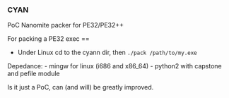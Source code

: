 ### CYAN
PoC Nanomite packer for PE32/PE32++

For packing a PE32 exec ==
- Under Linux cd to the cyann dir, then ```./pack /path/to/my.exe```

Depedance:
	- mingw for linux (i686 and x86_64)
	- python2 with capstone and pefile module

Is it just a PoC, can (and will) be greatly improved.
